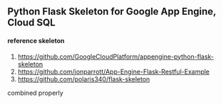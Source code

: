 ## Python Flask Skeleton for Google App Engine, Cloud SQL

#### reference skeleton
1. https://github.com/GoogleCloudPlatform/appengine-python-flask-skeleton
2. https://github.com/jonparrott/App-Engine-Flask-Restful-Example
3. https://github.com/polaris340/flask-skeleton

combined properly
